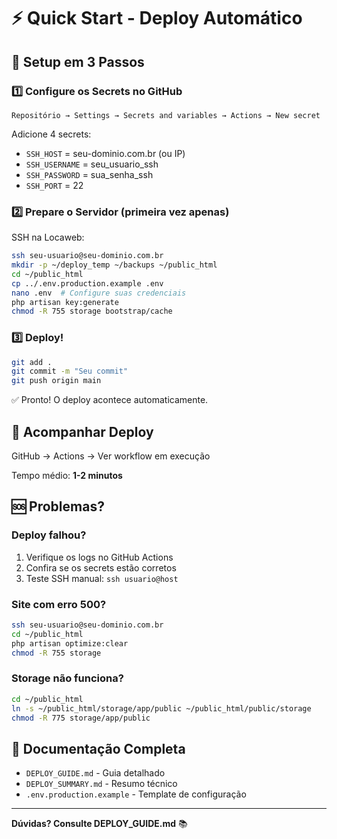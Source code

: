 # ⚡ Quick Start - Deploy Automático

## 🚀 Setup em 3 Passos

### 1️⃣ Configure os Secrets no GitHub

```
Repositório → Settings → Secrets and variables → Actions → New secret
```

Adicione 4 secrets:
- `SSH_HOST` = seu-dominio.com.br (ou IP)
- `SSH_USERNAME` = seu_usuario_ssh
- `SSH_PASSWORD` = sua_senha_ssh
- `SSH_PORT` = 22

### 2️⃣ Prepare o Servidor (primeira vez apenas)

SSH na Locaweb:
```bash
ssh seu-usuario@seu-dominio.com.br
mkdir -p ~/deploy_temp ~/backups ~/public_html
cd ~/public_html
cp ../.env.production.example .env
nano .env  # Configure suas credenciais
php artisan key:generate
chmod -R 755 storage bootstrap/cache
```

### 3️⃣ Deploy!

```bash
git add .
git commit -m "Seu commit"
git push origin main
```

✅ Pronto! O deploy acontece automaticamente.

## 📱 Acompanhar Deploy

GitHub → Actions → Ver workflow em execução

Tempo médio: **1-2 minutos**

## 🆘 Problemas?

### Deploy falhou?
1. Verifique os logs no GitHub Actions
2. Confira se os secrets estão corretos
3. Teste SSH manual: `ssh usuario@host`

### Site com erro 500?
```bash
ssh seu-usuario@seu-dominio.com.br
cd ~/public_html
php artisan optimize:clear
chmod -R 755 storage
```

### Storage não funciona?
```bash
cd ~/public_html
ln -s ~/public_html/storage/app/public ~/public_html/public/storage
chmod -R 775 storage/app/public
```

## 📖 Documentação Completa

- `DEPLOY_GUIDE.md` - Guia detalhado
- `DEPLOY_SUMMARY.md` - Resumo técnico
- `.env.production.example` - Template de configuração

---

**Dúvidas? Consulte DEPLOY_GUIDE.md** 📚
